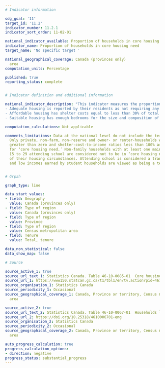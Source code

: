 ```yaml
---
# Indicator information

sdg_goal: '11'
target_id: '11.2'
indicator_number: 11.2.1
indicator_sort_order: 11-02-01

national_indicator_available: Proportion of households in core housing need
indicator_name: Proportion of households in core housing need
target_name: 'No specific target '

national_geographical_coverage: Canada (provinces only)
  area
computation_units: Percentage

published: true
reporting_status: complete


# Indicator definition and additional information

national_indicator_description: "This indicator measures the proportion of households in core housing need. Core housing need refers to whether a private household's housing falls below at least one of the indicator thresholds for housing adequacy, affordability or suitability, and would have to spend 30% or more of its total before-tax income to pay the median rent of alternative local housing that is acceptable (attains all three housing indicator thresholds). Housing indicator thresholds are defined as follows: <br><br>
- Adequate housing is reported by their residents as not requiring any major repairs. <br><br>
- Affordable housing has shelter costs equal to less than 30% of total before-tax household income. <br><br>
- Suitable housing has enough bedrooms for the size and composition of resident households according to the National Occupancy Standard (NOS), conceived by the Canada Mortgage and Housing Corporation and provincial and territorial representatives."

computation_calculations: Not applicable

comments_limitations: Data at the national level do not include the territories. All geographic regions are based on the 2021 Census boundaries.<br><br>
  Only private, non-farm, non-reserve and owner- or renter-households with incomes
  greater than zero and shelter-cost-to-income ratios less than 100% are assessed
  for ‘core housing need.’ Non-family households with at least one maintainer aged
  15 to 29 attending school are considered not to be in ‘core housing need’ regardless
  of their housing circumstances. Attending school is considered a transitional phase,
  and low incomes earned by student households are viewed as being a temporary condition.


# Grpah

graph_type: line

data_start_values:
- field: Geography
  value: Canada (provinces only)
- field: Type of region
  value: Canada (provinces only)
- field: Type of region
  value: Province
- field: Type of region
  value: Census metropolitan area
- field: Tenure
  value: Total, tenure

data_non_statistical: false
data_show_map: false

# Source

source_active_1: true
source_url_text_1: Statistics Canada. Table 46-10-0085-01  Core housing need, by tenure including first-time homebuyer and social and affordable housing status
source_url_1: https://www150.statcan.gc.ca/t1/tbl1/en/tv.action?pid=4610008501
source_organisation_1: Statistics Canada
source_periodicity_1: Occasional
source_geographical_coverage_1: Canada, Province or territory, Census metropolitan
  area

source_active_2: true
source_url_text_2: Statistics Canada. Table 46-10-0067-01  Households living with housing problems, by select housing-vulnerable populations and affordability, suitability, adequacy and core housing need indicators
source_url_2: https://doi.org/10.25318/4610006701-eng
source_organisation_2: Statistics Canada
source_periodicity_2: Occasional
source_geographical_coverage_2: Canada, Province or territory, Census metropolitan
  area

auto_progress_calculation: true
progress_calculation_options:
- direction: negative
progress_status: substantial_progress
---
```

